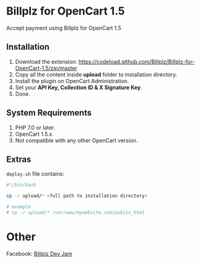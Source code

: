 # Billplz for OpenCart 1.5

Accept payment using Billplz for OpenCart 1.5

## Installation

1. Download the extension: https://codeload.github.com/Billplz/Billplz-for-OpenCart-1.5/zip/master
1. Copy all the content inside **upload** folder to installation directory.
1. Install the plugin on OpenCart Administration.
1. Set your **API Key, Collection ID & X Signature Key**.
1. Done.

## System Requirements

1. PHP 7.0 or later.
1. OpenCart 1.5.x.
1. Not compatible with any other OpenCart version.

## Extras

`deploy.sh` file contains:

```bash
#!/bin/bash

cp -r upload/* <full path to installation directory>

# example
# cp -r upload/* /var/www/mywebsite.com/public_html

``` 

# Other

Facebook: [Billplz Dev Jam](https://www.facebook.com/groups/billplzdevjam/)
